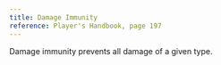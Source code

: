 ```yaml
---
title: Damage Immunity
reference: Player's Handbook, page 197
---
```


Damage immunity prevents all damage of a given type.

